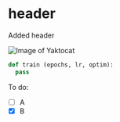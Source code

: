 # header
Added header

![Image of Yaktocat](https://octodex.github.com/images/yaktocat.png)

``` python
def train (epochs, lr, optim):
  pass
```

To do:
- [ ] A
- [x] B
